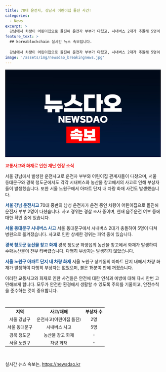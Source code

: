 ```yaml
---
title: 70대 운전자, 강남서 어린이집 돌진 사건!
categories:
  - News
excerpt: >
  강남에서 차량이 어린이집으로 돌진해 운전자 부부가 다쳤고, 시내버스 2대가 추돌해 5명이 병원으로 옮겨진 사고가 발생했습니다. 어린이집은 피해를 입지 않았으며, 경찰은 음주운전 여부를 조사 중입니다. 동대문에서의 시내버스 사고와 청도군 농산물 보관 창고에서의 화재 등으로 인해 인근 건물과 농산물에 피해가 발생했으며, 아파트 단지에서의 차량 화재도 발생했습니다. 현재, 관련된 사건들에 대한 추가 조사가 진행 중입니다.
feature_text: >
  ## koreablockchain 실시간 뉴스 속보입니다.

  강남에서 차량이 어린이집으로 돌진해 운전자 부부가 다쳤고, 시내버스 2대가 추돌해 5명이 병원으로 옮겨진 사고가 발생했습니다. 어린이집은 피해를 입지 않았으며, 경찰은 음주운전 여부를 조사 중입니다. 동대문에서의 시내버스 사고와 청도군 농산물 보관 창고에서의 화재 등으로 인해 인근 건물과 농산물에 피해가 발생했으며, 아파트 단지에서의 차량 화재도 발생했습니다. 현재, 관련된 사건들에 대한 추가 조사가 진행 중입니다.
image: '/assets/img/newsdao_breakingnews.jpg'
---
```


<p><img src="/assets/img/newsdao_breakingnews.jpg" alt="koreablockchain 속보" /></p>

<p><b><span style="color: #ee2323;">교통사고와 화재로 인한 재난 현장 소식</span></b></p>

<p>서울 강남에서 발생한 운전사고로 운전자 부부와 어린이집 관계자들이 다쳤으며, 서울 동대문구와 경북 청도군에서도 각각 시내버스와 농산물 창고에서의 사고로 인해 부상자들이 발생했습니다. 또한 서울 노원구에서 아파트 단지 내 차량 화재 사건도 발생했습니다.</p>

<p><b><span style="color: #1a5490;">서울 강남 운전사고</span></b>
70대 중반의 남성 운전자가 운전 중인 차량이 어린이집으로 돌진해 운전자 부부 2명이 다쳤습니다. 사고 경위는 경찰 조사 중이며, 현재 음주운전 여부 등에 대한 확인 중에 있습니다.</p>

<p><b><span style="color: #1a5490;">서울 동대문구 시내버스 사고</span></b>
서울 동대문구에서 시내버스 2대가 충돌하여 5명이 다쳐 병원으로 옮겨졌습니다. 사고로 인한 상세한 경위는 파악 중에 있습니다.</p>

<p><b><span style="color: #1a5490;">경북 청도군 농산물 창고 화재</span></b>
경북 청도군 화양읍의 농산물 창고에서 화재가 발생하여 수확농산물이 전부 타버렸습니다. 다행히 부상자는 발생하지 않았습니다.</p>

<p><b><span style="color: #1a5490;">서울 노원구 아파트 단지 내 차량 화재</span></b>
서울 노원구 상계동의 아파트 단지 내에서 차량 화재가 발생하여 다행히 부상자는 없었으며, 불은 15분여 만에 꺼졌습니다.</p>

<p>이러한 교통사고와 화재로 인한 사건들은 안전에 대한 인식과 예방에 대해 다시 한번 고민해보게 합니다.  모두가 안전한 환경에서 생활할 수 있도록 주의를 기울이고, 안전수칙을 준수하는 것이 중요합니다. </p>

<p data-ke-size="size16">&nbsp;</p>

<table>
<tbody>
<tr>
<td style="text-align: center; height: 17px;"><b>지역</b></td>
<td style="text-align: center; height: 17px;"><b>사고/재해</b></td>
<td style="text-align: center; height: 17px;"><b>부상자 수</b></td>
</tr>
<tr>
<td style="text-align: center; height: 17px;">서울 강남구</td>
<td style="text-align: center; height: 17px;">운전사고(어린이집 돌진)</td>
<td style="text-align: center; height: 17px;">2명</td>
</tr>
<tr>
<td style="text-align: center; height: 17px;">서울 동대문구</td>
<td style="text-align: center; height: 17px;">시내버스 사고</td>
<td style="text-align: center; height: 17px;">5명</td>
</tr>
<tr>
<td style="text-align: center; height: 17px;">경북 청도군</td>
<td style="text-align: center; height: 17px;">농산물 창고 화재</td>
<td style="text-align: center; height: 17px;">-</td>
</tr>
<tr>
<td style="text-align: center; height: 17px;">서울 노원구</td>
<td style="text-align: center; height: 17px;">차량 화재</td>
<td style="text-align: center; height: 17px;">-</td>
</tr>
</tbody>
</table>

<p data-ke-size="size16">&nbsp;</p>
실시간 뉴스 속보는, <a href="https://newsdao.kr" rel="dofollow">https://newsdao.kr</a>


